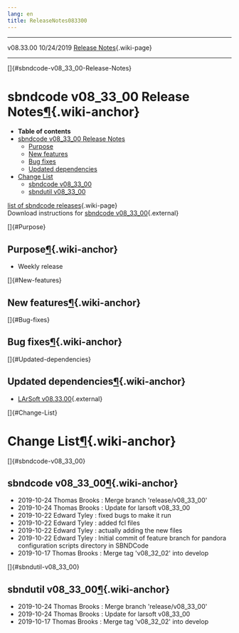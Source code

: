 ```yaml
---
lang: en
title: ReleaseNotes083300
---
```


  ----------- ------------ -- -- ------------------------------------------------------
  v08.33.00   10/24/2019         [Release Notes](ReleaseNotes083300.html){.wiki-page}
  ----------- ------------ -- -- ------------------------------------------------------

[]{#sbndcode-v08_33_00-Release-Notes}

sbndcode v08\_33\_00 Release Notes[¶](#sbndcode-v08_33_00-Release-Notes){.wiki-anchor}
======================================================================================

-   **Table of contents**
-   [sbndcode v08\_33\_00 Release
    Notes](#sbndcode-v08_33_00-Release-Notes)
    -   [Purpose](#Purpose)
    -   [New features](#New-features)
    -   [Bug fixes](#Bug-fixes)
    -   [Updated dependencies](#Updated-dependencies)
-   [Change List](#Change-List)
    -   [sbndcode v08\_33\_00](#sbndcode-v08_33_00)
    -   [sbndutil v08\_33\_00](#sbndutil-v08_33_00)

[list of sbndcode
releases](List_of_SBND_code_releases.html){.wiki-page}\
Download instructions for [sbndcode
v08\_33\_00](http://scisoft.fnal.gov/scisoft/bundles/sbnd/v08_33_00/sbndcode-v08_33_00.html){.external}

[]{#Purpose}

Purpose[¶](#Purpose){.wiki-anchor}
----------------------------------

-   Weekly release

[]{#New-features}

New features[¶](#New-features){.wiki-anchor}
--------------------------------------------

[]{#Bug-fixes}

Bug fixes[¶](#Bug-fixes){.wiki-anchor}
--------------------------------------

[]{#Updated-dependencies}

Updated dependencies[¶](#Updated-dependencies){.wiki-anchor}
------------------------------------------------------------

-   [LArSoft
    v08.33.00](https://cdcvs.fnal.gov/redmine/projects/larsoft/wiki/ReleaseNotes083300){.external}

[]{#Change-List}

Change List[¶](#Change-List){.wiki-anchor}
==========================================

[]{#sbndcode-v08_33_00}

sbndcode v08\_33\_00[¶](#sbndcode-v08_33_00){.wiki-anchor}
----------------------------------------------------------

-   2019-10-24 Thomas Brooks : Merge branch \'release/v08\_33\_00\'
-   2019-10-24 Thomas Brooks : Update for larsoft v08\_33\_00
-   2019-10-22 Edward Tyley : fixed bugs to make it run
-   2019-10-22 Edward Tyley : added fcl files
-   2019-10-22 Edward Tyley : actually adding the new files
-   2019-10-22 Edward Tyley : Initial commit of feature branch for
    pandora configuration scripts directory in SBNDCode
-   2019-10-17 Thomas Brooks : Merge tag \'v08\_32\_02\' into develop

[]{#sbndutil-v08_33_00}

sbndutil v08\_33\_00[¶](#sbndutil-v08_33_00){.wiki-anchor}
----------------------------------------------------------

-   2019-10-24 Thomas Brooks : Merge branch \'release/v08\_33\_00\'
-   2019-10-24 Thomas Brooks : Update for larsoft v08\_33\_00
-   2019-10-17 Thomas Brooks : Merge tag \'v08\_32\_02\' into develop
